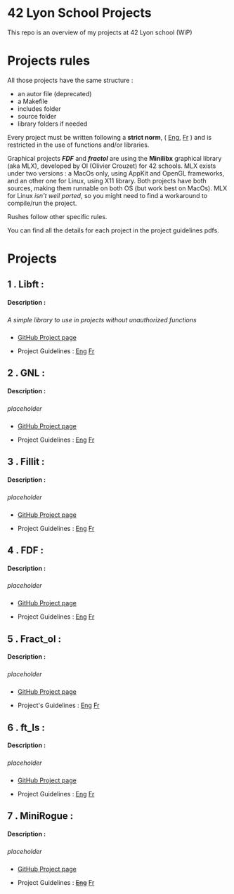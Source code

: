 # 42 Lyon School Projects

This repo is an overview of my projects at 42 Lyon school (WiP)

# Projects rules

All those projects have the same structure :

* an autor file (deprecated)
* a Makefile
* includes folder
* source folder
* library folders if needed

Every project must be written following a **strict norm**, ( [Eng](https://github.com/Cerveaulent/42_Lyon_School_Projects/blob/master/norme.en.pdf), [Fr](https://github.com/Cerveaulent/42_Lyon_School_Projects/blob/master/norme.fr.pdf) ) and is restricted in the use of functions and/or libraries.

Graphical projects  ***FDF*** and ***fractol*** are using the **Minilibx** graphical library (aka MLX), developed by Ol (Olivier Crouzet) for 42 schools. MLX exists under two versions : a MacOs only, using AppKit and OpenGL frameworks, and an other one for Linux, using X11 library. Both projects have both sources, making them runnable on both OS (but work best on MacOs). MLX for Linux *isn't well ported*, so you might need to find a workaround to compile/run the project.

Rushes follow other specific rules.

You can find all the details for each project in the project guidelines pdfs.

# Projects

##  1 . Libft : 

<h4> Description : 

###
  
  *A simple library to use in projects without unauthorized functions*
  
###
  
* [GitHub Project page](https://github.com/Cerveaulent/Libft/tree/83072955a711f058f9fd51fb1f49ac21de476297)

* Project Guidelines :  [Eng](https://github.com/Cerveaulent/Libft/blob/83072955a711f058f9fd51fb1f49ac21de476297/subjects/libft.en.pdf)   [Fr](https://github.com/Cerveaulent/Libft/blob/83072955a711f058f9fd51fb1f49ac21de476297/subjects/libft.fr.pdf)

## 2 . GNL :

<h4> Description : 
  
###
  
  *placeholder*
  
###

* [GitHub Project page](https://github.com/Cerveaulent/GNL/tree/e4339de7e288276e5a1cdbc9c71418a40b4a55d8)

* Project Guidelines :  [Eng](https://github.com/Cerveaulent/GNL/blob/e4339de7e288276e5a1cdbc9c71418a40b4a55d8/subjects/get_next_line.en.pdf)   [Fr](https://github.com/Cerveaulent/GNL/blob/e4339de7e288276e5a1cdbc9c71418a40b4a55d8/subjects/get_next_line.pdf)

## 3 . Fillit :

<h4> Description : 
  
###
  
  *placeholder*
  
###

* [GitHub Project page](https://github.com/Cerveaulent/Fillit/tree/e3a431d8f3ff669dbac3d4e005860965ecc61023)

* Project Guidelines :  [Eng](https://github.com/Cerveaulent/Fillit/blob/e3a431d8f3ff669dbac3d4e005860965ecc61023/subjects/fillit.en.pdf)   [Fr](https://github.com/Cerveaulent/Fillit/blob/e3a431d8f3ff669dbac3d4e005860965ecc61023/subjects/fillit.fr.pdf)

## 4 . FDF :

<h4> Description : 
  
###
  
  *placeholder*
  
###

* [GitHub Project page](https://github.com/Cerveaulent/FDF/tree/bceedc8b1604b0816c2e2d3a1245975dfe028fd6)

* Project Guidelines :  [Eng](https://github.com/Cerveaulent/FDF/blob/bceedc8b1604b0816c2e2d3a1245975dfe028fd6/subjects/fdf.en.pdf)   [Fr](https://github.com/Cerveaulent/FDF/blob/bceedc8b1604b0816c2e2d3a1245975dfe028fd6/subjects/fdf.fr.pdf)

## 5 . Fract_ol :

<h4> Description : 
  
###
  
  *placeholder*
  
###

* [GitHub Project page](https://github.com/Cerveaulent/fractol/tree/5871f028836db33dcde22ae43c82c7fd649b4307)

* Project's Guidelines :  [Eng](https://github.com/Cerveaulent/fractol/blob/5871f028836db33dcde22ae43c82c7fd649b4307/subjects/fract_ol.en.pdf)   [Fr](https://github.com/Cerveaulent/fractol/blob/5871f028836db33dcde22ae43c82c7fd649b4307/subjects/fract_ol.fr.pdf)

## 6 . ft_ls :

<h4> Description : 
  
###
  
  *placeholder*
  
###

* [GitHub Project page](https://github.com/Cerveaulent/ft_ls/tree/e679c5dc9d9ca3b92f7b98819afa4f3e3ae72580)

* Project Guidelines :  [Eng](https://github.com/Cerveaulent/ft_ls/blob/e679c5dc9d9ca3b92f7b98819afa4f3e3ae72580/subjects/ft_ls.en.pdf)   [Fr](https://github.com/Cerveaulent/ft_ls/blob/e679c5dc9d9ca3b92f7b98819afa4f3e3ae72580/subjects/ft_ls.pdf)

## 7 . MiniRogue :

<h4> Description : 
  
###
  
  *placeholder*
  
###

* [GitHub Project page](https://github.com/Cerveaulent/Rush_MiniRogue/tree/c39804864a69ca8b34eb449b19458bef3dccba97)

* Project Guidelines :  ~~[Eng]()~~  [Fr](https://github.com/Cerveaulent/Rush_MiniRogue/blob/c39804864a69ca8b34eb449b19458bef3dccba97/subjects/ft_minirogue.pdf)
